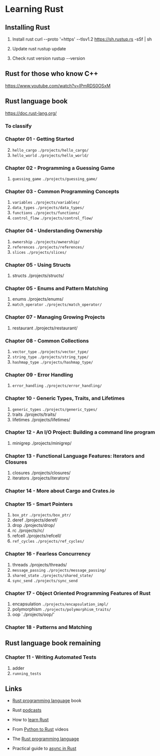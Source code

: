 # Learning Rust

## Installing Rust

1. Install rust
curl --proto '=https' --tlsv1.2 https://sh.rustup.rs -sSf | sh

2. Update rust
rustup update

3. Check rust version
rustup --version

## Rust for those who know C++

https://www.youtube.com/watch?v=IPmRDS0OSxM

## Rust language book

https://doc.rust-lang.org/

### To classify

### Chapter 01 - Getting Started

2. `hello_cargo` `./projects/hello_cargo/`
1. `hello_world` `./projects/hello_world/`

### Chapter 02 - Programming a Guessing Game

1. `guessing_game` `./projects/guessing_game/`

### Chapter 03 - Common Programming Concepts

1. `variables` `./projects/variables/`
2. `data_types` `./projects/data_types/`
3. `functions` `./projects/functions/`
4. `control_flow` `./projects/control_flow/`

### Chapter 04 - Understanding Ownership

1. `ownership` `./projects/ownership/`
2. `references` `./projects/references/`
3. `slices` `./projects/slices/`

### Chapter 05 - Using Structs

1. structs ./projects/structs/

### Chapter 05 - Enums and Pattern Matching

1. enums ./projects/enums/
2. `match_operator` `./projects/match_operator/`

### Chapter 07 - Managing Growing Projects

1. restaurant ./projects/restaurant/

### Chapter 08 - Common Collections

1. `vector_type` `./projects/vector_type/`
2. `string_type` `./projects/string_type/`
3. `hashmap_type` `./projects/hashmap_type/`

### Chapter 09 - Error Handling

1. `error_handling` `./projects/error_handling/`

### Chapter 10 - Generic Types, Traits, and Lifetimes

1. `generic_types` `./projects/generic_types/`
2. traits ./projects/traits/
3. lifetimes ./projects/lifetimes/

### Chapter 12 - An I/O Project: Building a command line program

1. minigrep ./projects/minigrep/

### Chapter 13 - Functional Language Features: Iterators and Closures

1. closures ./projects/closures/
2. iterators ./projects/iterators/

### Chapter 14 - More about Cargo and Crates.io

### Chapter 15 - Smart Pointers

1. `box_ptr` `./projects/box_ptr/`
2. deref ./projects/deref/
3. drop ./projects/drop/
4. rc ./projects/rc/
5. refcell ./projects/refcell/
6. `ref_cycles` `./projects/ref_cycles/`

### Chapter 16 - Fearless Concurrency

1. threads ./projects/threads/
2. `message_passing` `./projects/message_passing/`
3. `shared_state` `./projects/shared_state/`
4. `sync_send` `./projects/sync_send`

### Chapter 17 - Object Oriented Programming Features of Rust

1. encapsulation `./projects/encapsulation_impl/`
2. polymorphism `./projects/polymorphism_traits/`
3. oop `./projects/oop/'

### Chapter 18 - Patterns and Matching

## Rust language book remaining

### Chapter 11 - Writing Automated Tests

1. adder
2. `running_tests`

## Links

* [Rust programming language][1000] book

[1000]: https://doc.rust-lang.org/stable/book/

* Rust [podcasts][1010]

[1010]: https://newrustacean.com/show_notes/index.html

* How to [learn Rust][1020]

[1020]: https://www.youtube.com/watch?v=sDtQaO5_SOw

* From [Python to Rust][1030] videos

[1030]: https://www.youtube.com/playlist?list=PLEIv4NBmh-GsWGE9mY3sF9c5lgh5Z_jLr

* The [Rust programming language][1040]

[1040]: https://web.mit.edu/rust-lang_v1.25/arch/amd64_ubuntu1404/share/doc/rust/html/book/

* Practical guide to [async in Rust][1050]

[1050]: https://blog.logrocket.com/a-practical-guide-to-async-in-rust/
